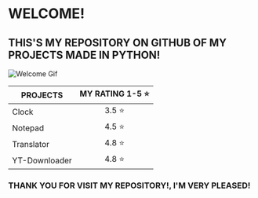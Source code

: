 # WELCOME!
## THIS'S MY REPOSITORY ON GITHUB OF MY PROJECTS MADE IN PYTHON!

![Welcome Gif](https://media.giphy.com/media/3ornk57KwDXf81rjWM/giphy.gif)

PROJECTS      | MY RATING 1-5 :star:
------------- | :----------------------:
Clock         | 3.5 :star:
Notepad       | 4.5 :star:
Translator    | 4.8 :star:
YT-Downloader | 4.8 :star:

### THANK YOU FOR VISIT MY REPOSITORY!, I'M VERY PLEASED!